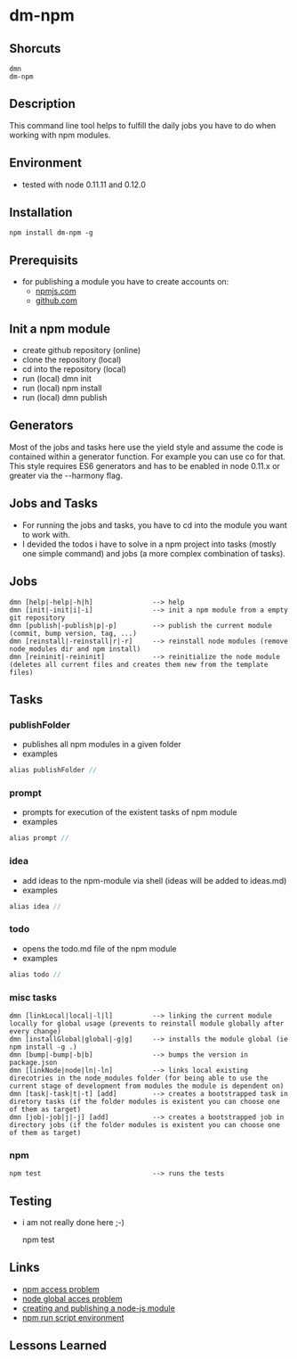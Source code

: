 # dm-npm

## Shorcuts
    dmn
    dm-npm

## Description
This command line tool helps to fulfill the daily jobs you have to do when working with npm modules.

## Environment
- tested with node 0.11.11 and 0.12.0

## Installation

    npm install dm-npm -g

## Prerequisits
- for publishing a module you have to create accounts on:
  - [npmjs.com]( http://npmjs.com )
  - [github.com](http://github.com)

## Init a npm module
- create github repository (online)
- clone the repository (local)
- cd into the repository (local)
- run (local)
    dmn init
- run (local)
    npm install
- run (local)
    dmn publish

## Generators
Most of the jobs and tasks here use the yield style and assume the code is contained within a generator function. For example you can use co for that. This style requires ES6 generators and has to be enabled in node 0.11.x or greater via the --harmony flag.

## Jobs and Tasks
- For running the jobs and tasks, you have to cd into the module you want to work with.
- I devided the todos i have to solve in a npm project into tasks (mostly one simple command) and jobs (a more complex combination of tasks).

## Jobs

    dmn [help|-help|-h|h]               --> help
    dmn [init|-init|i|-i]               --> init a npm module from a empty git repository
    dmn [publish|-publish|p|-p]         --> publish the current module (commit, bump version, tag, ...)
    dmn [reinstall|-reinstall|r|-r]     --> reinstall node modules (remove node_modules dir and npm install)
    dmn [reininit|-reininit]            --> reinitialize the node module (deletes all current files and creates them new from the template files)

## Tasks

### publishFolder
* publishes all npm modules in a given folder
* examples 
```javascript
alias publishFolder // 
```

### prompt
* prompts for execution of the existent tasks of npm module
* examples 
```javascript
alias prompt // 
```

### idea
* add ideas to the npm-module via shell (ideas will be added to ideas.md)
* examples 
```javascript
alias idea // 
```

### todo
* opens the todo.md file of the npm module
* examples 
```javascript
alias todo // 
```

### misc tasks
    dmn [linkLocal|local|-l|l]          --> linking the current module locally for global usage (prevents to reinstall module globally after every change)
    dmn [installGlobal|global|-g|g]     --> installs the module global (ie npm install -g .)
    dmn [bump|-bump|-b|b]               --> bumps the version in package.json
    dmn [linkNode|node|ln|-ln]          --> links local existing direcotries in the node_modules folder (for being able to use the current stage of development from modules the module is dependent on)
    dmn [task|-task|t|-t] [add]         --> creates a bootstrapped task in diretory tasks (if the folder modules is existent you can choose one of them as target)
    dmn [job|-job|j|-j] [add]           --> creates a bootstrapped job in directory jobs (if the folder modules is existent you can choose one of them as target)

### npm

    npm test                            --> runs the tests

## Testing
- i am not really done here ;-)

    npm test

## Links
- [npm access problem](http://stackoverflow.com/questions/16151018/npm-throws-error-without-sudo)
- [node global acces problem](http://stackoverflow.com/questions/15636367/nodejs-require-a-global-module-package)
- [creating and publishing a node-js module]( https://quickleft.com/blog/creating-and-publishing-a-node-js-module/ )
- [npm run script environment](https://oncletom.io/2014/self-contained-node-scripts/)

## Lessons Learned
